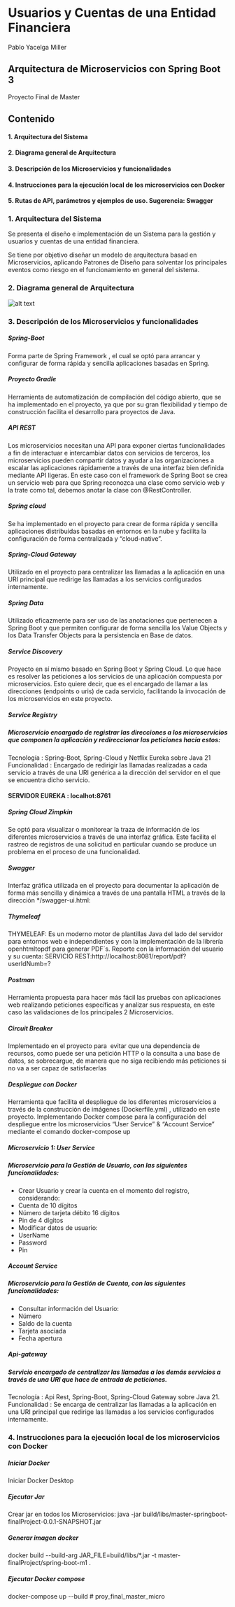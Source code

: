 # Usuarios y Cuentas de una Entidad Financiera
Pablo Yacelga Miller

## Arquitectura de Microservicios con Spring Boot 3

Proyecto Final de Master

## Contenido

#### 1. Arquitectura del Sistema
#### 2. Diagrama general de Arquitectura 
#### 3. Descripción de los Microservicios y funcionalidades
#### 4. Instrucciones para la ejecución local de los microservicios con Docker
#### 5. Rutas de API, parámetros y ejemplos de uso. Sugerencia: Swagger

### 1. Arquitectura del Sistema
Se presenta el diseño e implementación de un Sistema para la gestión y usuarios y cuentas de una entidad financiera.

Se tiene por objetivo diseñar un modelo de arquitectura basad en Microservicios, aplicando Patrones de Diseño para solventar los principales eventos como riesgo en el funcionamiento en general del sistema.

### 2. Diagrama general de Arquitectura
![alt text](diagrama1-1.jpg)


### 3. Descripción de los Microservicios y funcionalidades

##### Spring-Boot
Forma parte de Spring Framework , el cual se optó para arrancar y configurar de forma rápida y sencilla aplicaciones basadas en Spring.

##### Proyecto Gradle
Herramienta de automatización de compilación del código abierto, que se ha implementado en el proyecto, ya que por su gran flexibilidad y tiempo de construcción facilita el desarrollo para proyectos de Java.

##### API REST​
Los microservicios necesitan una API para exponer ciertas funcionalidades a fin de interactuar e intercambiar datos con servicios de terceros, los microservicios pueden compartir datos y ayudar a las organizaciones a escalar las aplicaciones rápidamente a través de una interfaz bien definida mediante API ligeras.
En este caso con el framework de Spring Boot se crea un servicio web para que Spring reconozca una clase como servicio web y la trate como tal, debemos anotar la clase con @RestController.

##### Spring cloud
Se ha implementado en el proyecto para crear de forma rápida y sencilla aplicaciones distribuidas basadas en entornos en la nube y facilita la configuración de forma centralizada y “cloud-native”.

##### Spring-Cloud Gateway
Utilizado en el proyecto para centralizar las llamadas a la aplicación en una URI principal que redirige las llamadas a los servicios configurados internamente.


##### Spring Data
Utilizado eficazmente para ser uso de las anotaciones que pertenecen a Spring Boot y que permiten configurar de forma sencilla los Value Objects y los Data Transfer Objects para la persistencia en Base de datos.

##### Service Discovery
Proyecto en sí mismo basado en Spring Boot y Spring Cloud. Lo que hace es resolver las peticiones a los servicios de una aplicación compuesta por microservicios. Esto quiere decir, que es el encargado de llamar a las direcciones (endpoints o uris) de cada servicio, facilitando la invocación de los microservicios en este proyecto.

##### Service Registry
##### Microservicio encargado de registrar las direcciones a los microservicios que componen la aplicación y redireccionar las peticiones hacia estos:
Tecnología : Spring-Boot, Spring-Cloud y Netflix Eureka sobre Java 21
Funcionalidad : Encargado de redirigir las llamadas realizadas a cada servicio a través de una URI genérica a la dirección del servidor en el que se encuentra dicho servicio.

#### SERVIDOR EUREKA : localhot:8761


##### Spring Cloud Zimpkin
Se optó para visualizar o monitorear la traza de información de los diferentes microservicios a través de una interfaz gráfica.
Este facilita el rastreo de registros de una solicitud en particular cuando se produce un problema en el proceso de una funcionalidad.

##### Swagger
Interfaz gráfica utilizada en el proyecto para documentar la aplicación  de forma más sencilla y dinámica a través de una pantalla HTML a través de la dirección */swagger-ui.html:

##### Thymeleaf
THYMELEAF: Es un moderno motor de plantillas Java del lado del servidor para entornos web e independientes y con la implementación de la librería openhtmltopdf para generar PDF´s.
Reporte con la información del usuario y su cuenta:
SERVICIO REST:http://localhost:8081/report/pdf?userIdNumb=?

##### Postman
Herramienta propuesta para hacer más fácil las pruebas con aplicaciones web realizando peticiones específicas y analizar sus respuesta, en este caso las validaciones de los principales 2 Microservicios.


##### Circuit Breaker
Implementado en el proyecto para  evitar que una dependencia de recursos, como puede ser una petición HTTP o la consulta a una base de datos, se sobrecargue, de manera que no siga recibiendo más peticiones si no va a ser capaz de satisfacerlas

##### Despliegue con Docker
Herramienta que facilita el despliegue de los diferentes microservicios a través de la construcción de imágenes (Dockerfile.yml) , utilizado en este proyecto.
Implementando Docker compose para la configuración del despliegue entre los microservicios “User Service” & “Account Service” mediante el comando docker-compose up

##### Microservicio 1: User Service
##### Microservicio para la Gestión de Usuario, con las siguientes funcionalidades:
- Crear Usuario y crear la cuenta en el momento del registro, considerando:
- Cuenta de 10 dígitos
- Número de tarjeta débito 16 dígitos
- Pin de 4 dígitos
- Modificar datos de usuario:
- UserName
- Password
- Pin

##### Account Service
##### Microservicio para la Gestión de Cuenta, con las siguientes funcionalidades:
- Consultar información del Usuario:
- Número
- Saldo de la cuenta
- Tarjeta asociada
- Fecha apertura

##### Api-gateway
##### Servicio encargado de centralizar las llamadas a los demás servicios a través de una URI que hace de entrada de peticiones.
Tecnología : Api Rest, Spring-Boot, Spring-Cloud Gateway sobre Java 21.
Funcionalidad : Se encarga de centralizar las llamadas a la aplicación en una URI principal que redirige las llamadas a los servicios configurados internamente.


### 4. Instrucciones para la ejecución local de los microservicios con Docker

##### Iniciar Docker
Iniciar Docker Desktop
##### Ejecutar Jar
Crear jar en todos los Microservicios: java -jar build/libs/master-springboot-finalProject-0.0.1-SNAPSHOT.jar
##### Generar imagen docker
docker build --build-arg JAR_FILE=build/libs/\*.jar -t master-finalProject/spring-boot-m1 .
##### Ejecutar Docker compose
docker-compose up --build # proy_final_master_micro
